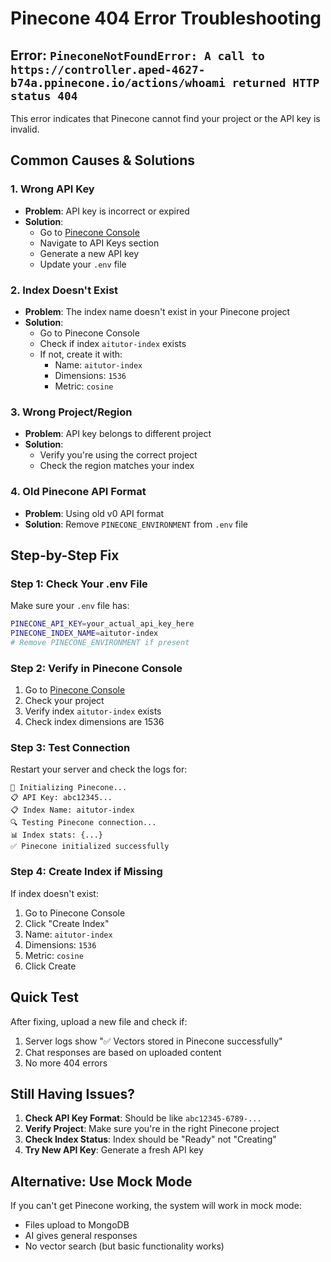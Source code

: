 # Pinecone 404 Error Troubleshooting

## Error: `PineconeNotFoundError: A call to https://controller.aped-4627-b74a.ppinecone.io/actions/whoami returned HTTP status 404`

This error indicates that Pinecone cannot find your project or the API key is invalid.

## Common Causes & Solutions

### 1. **Wrong API Key**
- **Problem**: API key is incorrect or expired
- **Solution**: 
  - Go to [Pinecone Console](https://app.pinecone.io/)
  - Navigate to API Keys section
  - Generate a new API key
  - Update your `.env` file

### 2. **Index Doesn't Exist**
- **Problem**: The index name doesn't exist in your Pinecone project
- **Solution**:
  - Go to Pinecone Console
  - Check if index `aitutor-index` exists
  - If not, create it with:
    - Name: `aitutor-index`
    - Dimensions: `1536`
    - Metric: `cosine`

### 3. **Wrong Project/Region**
- **Problem**: API key belongs to different project
- **Solution**:
  - Verify you're using the correct project
  - Check the region matches your index

### 4. **Old Pinecone API Format**
- **Problem**: Using old v0 API format
- **Solution**: Remove `PINECONE_ENVIRONMENT` from `.env` file

## Step-by-Step Fix

### Step 1: Check Your .env File
Make sure your `.env` file has:
```bash
PINECONE_API_KEY=your_actual_api_key_here
PINECONE_INDEX_NAME=aitutor-index
# Remove PINECONE_ENVIRONMENT if present
```

### Step 2: Verify in Pinecone Console
1. Go to [Pinecone Console](https://app.pinecone.io/)
2. Check your project
3. Verify index `aitutor-index` exists
4. Check index dimensions are 1536

### Step 3: Test Connection
Restart your server and check the logs for:
```
🔧 Initializing Pinecone...
📋 API Key: abc12345...
📋 Index Name: aitutor-index
🔍 Testing Pinecone connection...
📊 Index stats: {...}
✅ Pinecone initialized successfully
```

### Step 4: Create Index if Missing
If index doesn't exist:
1. Go to Pinecone Console
2. Click "Create Index"
3. Name: `aitutor-index`
4. Dimensions: `1536`
5. Metric: `cosine`
6. Click Create

## Quick Test

After fixing, upload a new file and check if:
1. Server logs show "✅ Vectors stored in Pinecone successfully"
2. Chat responses are based on uploaded content
3. No more 404 errors

## Still Having Issues?

1. **Check API Key Format**: Should be like `abc12345-6789-...`
2. **Verify Project**: Make sure you're in the right Pinecone project
3. **Check Index Status**: Index should be "Ready" not "Creating"
4. **Try New API Key**: Generate a fresh API key

## Alternative: Use Mock Mode

If you can't get Pinecone working, the system will work in mock mode:
- Files upload to MongoDB
- AI gives general responses
- No vector search (but basic functionality works)
